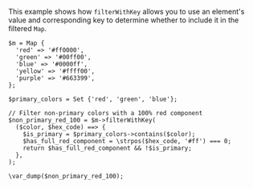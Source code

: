 This example shows how `filterWithKey` allows you to use an element's value and corresponding key to determine whether to include it in the filtered `Map`.

```basic-usage.hack
$m = Map {
  'red' => '#ff0000',
  'green' => '#00ff00',
  'blue' => '#0000ff',
  'yellow' => '#ffff00',
  'purple' => '#663399',
};

$primary_colors = Set {'red', 'green', 'blue'};

// Filter non-primary colors with a 100% red component
$non_primary_red_100 = $m->filterWithKey(
  ($color, $hex_code) ==> {
    $is_primary = $primary_colors->contains($color);
    $has_full_red_component = \strpos($hex_code, '#ff') === 0;
    return $has_full_red_component && !$is_primary;
  },
);

\var_dump($non_primary_red_100);
```
